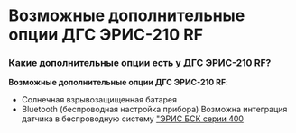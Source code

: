 # Возможные дополнительные опции ДГС ЭРИС-210 RF
### Какие дополнительные опции есть у  ДГС ЭРИС-210 RF?

**Возможные дополнительные опции ДГС ЭРИС-210 RF**:
- Солнечная взрывозащищенная батарея
- Bluetooth (беспроводная настройка прибора)
Возможна интеграция датчика в беспроводную систему ["ЭРИС БСК серии 400](http://eriskip.com/ru/product/eris-bsk-400)